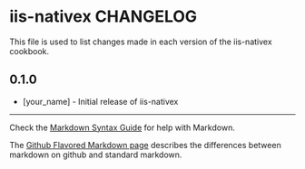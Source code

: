 iis-nativex CHANGELOG
=====================

This file is used to list changes made in each version of the iis-nativex cookbook.

0.1.0
-----
- [your_name] - Initial release of iis-nativex

- - -
Check the [Markdown Syntax Guide](http://daringfireball.net/projects/markdown/syntax) for help with Markdown.

The [Github Flavored Markdown page](http://github.github.com/github-flavored-markdown/) describes the differences between markdown on github and standard markdown.
